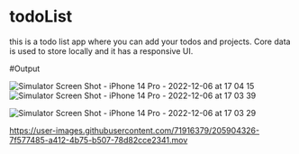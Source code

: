 # todoList

this is a todo list app where you can add your todos and projects. Core data is used to store locally and it has a responsive UI.

#Output

![Simulator Screen Shot - iPhone 14 Pro - 2022-12-06 at 17 04 15](https://user-images.githubusercontent.com/71916379/205904264-0b93bed6-5d0c-46ec-ba58-71a467d98832.png)
![Simulator Screen Shot - iPhone 14 Pro - 2022-12-06 at 17 03 39](https://user-images.githubusercontent.com/71916379/205904271-b2c2e42c-5a36-4aa1-967b-10e2306eb9b9.png)

![Simulator Screen Shot - iPhone 14 Pro - 2022-12-06 at 17 03 29](https://user-images.githubusercontent.com/71916379/205904247-34a811aa-14a0-49f2-92e6-f16b25edcd31.png)


https://user-images.githubusercontent.com/71916379/205904326-7f577485-a412-4b75-b507-78d82cce2341.mov

